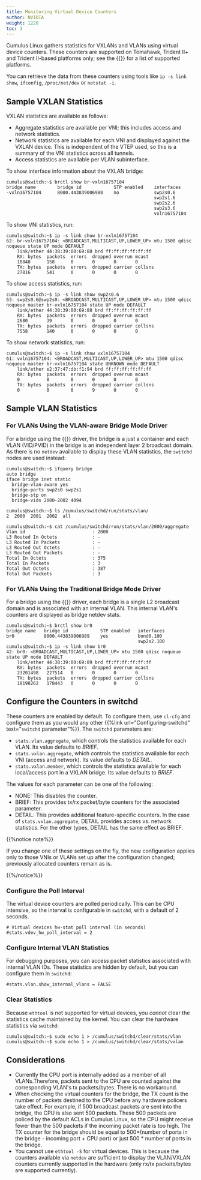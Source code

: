 ```yaml
---
title: Monitoring Virtual Device Counters
author: NVIDIA
weight: 1220
toc: 3
---
```

Cumulus Linux gathers statistics for VXLANs and VLANs using virtual device counters. These counters are supported on Tomahawk, Trident II+ and Trident II-based platforms only; see the {{<exlink url="https://cumulusnetworks.com/hcl/" text="Cumulus Networks HCL">}} for a list of supported platforms.

You can retrieve the data from these counters using tools like `ip -s link show`, `ifconfig`, `/proc/net/dev` or `netstat -i`.

## Sample VXLAN Statistics

VXLAN statistics are available as follows:

- Aggregate statistics are available per VNI; this includes access and network statistics.
- Network statistics are available for each VNI and displayed against the VXLAN device. This is independent of the VTEP used, so this is a summary of the VNI statistics across all tunnels.
- Access statistics are available per VLAN subinterface.

To show interface information about the VXLAN bridge:

```
cumulus@switch:~$ brctl show br-vxln16757104
bridge name        bridge id            STP enabled    interfaces
-vxln16757104      8000.443839006988    no             swp2s0.6
                                                       swp2s1.6
                                                       swp2s2.6
                                                       swp2s3.6
                                                       vxln16757104
```

To show VNI statistics, run:

```
cumulus@switch:~$ ip -s link show br-vxln16757104
62: br-vxln16757104: <BROADCAST,MULTICAST,UP,LOWER_UP> mtu 1500 qdisc noqueue state UP mode DEFAULT
    link/ether 44:38:39:00:69:88 brd ff:ff:ff:ff:ff:ff
    RX: bytes  packets  errors  dropped overrun mcast
    10848      158      0       0       0       0
    TX: bytes  packets  errors  dropped carrier collsns
    27816      541      0       0       0       0
```

To show access statistics, run:

```
cumulus@switch:~$ ip -s link show swp2s0.6
63: swp2s0.6@swp2s0: <BROADCAST,MULTICAST,UP,LOWER_UP> mtu 1500 qdisc noqueue master br-vxln16757104 state UP mode DEFAULT
    link/ether 44:38:39:00:69:88 brd ff:ff:ff:ff:ff:ff
    RX: bytes  packets  errors  dropped overrun mcast
    2680       39       0       0       0       0
    TX: bytes  packets  errors  dropped carrier collsns
    7558       140      0       0       0       0
```

To show network statistics, run:

```
cumulus@switch:~$ ip -s link show vxln16757104
61: vxln16757104: <BROADCAST,MULTICAST,UP,LOWER_UP> mtu 1500 qdisc noqueue master br-vxln16757104 state UNKNOWN mode DEFAULT
    link/ether e2:37:47:db:f1:94 brd ff:ff:ff:ff:ff:ff
    RX: bytes  packets  errors  dropped overrun mcast
    0          0        0       0       0       0
    TX: bytes  packets  errors  dropped carrier collsns
    0          0        0       9       0       0
```

## Sample VLAN Statistics

### For VLANs Using the VLAN-aware Bridge Mode Driver

For a bridge using the {{<link url="VLAN-aware-Bridge-Mode" text="VLAN-aware bridge mode">}} driver, the bridge is a just a container and each VLAN (VID/PVID) in the bridge is an independent layer 2 broadcast domain. As there is no `netdev` available to display these VLAN statistics, the `switchd` nodes are used instead:

```
cumulus@switch:~$ ifquery bridge
auto bridge
iface bridge inet static
  bridge-vlan-aware yes
  bridge-ports swp2s0 swp2s1
  bridge-stp on
  bridge-vids 2000-2002 4094

cumulus@switch:~$ ls /cumulus/switchd/run/stats/vlan/
2  2000  2001  2002  all

cumulus@switch:~$ cat /cumulus/switchd/run/stats/vlan/2000/aggregate
Vlan id                         : 2000
L3 Routed In Octets             : -
L3 Routed In Packets            : -
L3 Routed Out Octets            : -
L3 Routed Out Packets           : -
Total In Octets                 : 375
Total In Packets                : 3
Total Out Octets                : 387
Total Out Packets               : 3
```

### For VLANs Using the Traditional Bridge Mode Driver

For a bridge using the {{<link url="Traditional-Bridge-Mode" text="traditional bridge mode">}} driver, each bridge is a single L2 broadcast domain and is associated with an internal VLAN. This internal VLAN's counters are displayed as bridge netdev stats.

```
cumulus@switch:~$ brctl show br0
bridge name   bridge id            STP enabled   interfaces
br0           8000.443839006989    yes           bond0.100
                                                 swp2s2.100
cumulus@switch:~$ ip -s link show br0
42: br0: <BROADCAST,MULTICAST,UP,LOWER_UP> mtu 1500 qdisc noqueue state UP mode DEFAULT
    link/ether 44:38:39:00:69:89 brd ff:ff:ff:ff:ff:ff
    RX: bytes  packets  errors  dropped overrun mcast
    23201498   227514   0       0       0       0
    TX: bytes  packets  errors  dropped carrier collsns
    18198262   178443   0       0       0       0
```

## Configure the Counters in switchd

These counters are enabled by default. To configure them, use `cl-cfg` and configure them as you would any other {{%link url="Configuring-switchd" text="`switchd` parameter"%}}. The `switchd` parameters are:

- `stats.vlan.aggregate`, which controls the statistics available for each VLAN. Its value defaults to *BRIEF*.
- `stats.vxlan.aggregate`, which controls the statistics available for each VNI (access and network). Its value defaults to *DETAIL*.
- `stats.vxlan.member`, which controls the statistics available for each local/access port in a VXLAN bridge. Its value defaults to *BRIEF*.

The values for each parameter can be one of the following:

- NONE: This disables the counter.
- BRIEF: This provides tx/rx packet/byte counters for the associated parameter.
- DETAIL: This provides additional feature-specific counters. In the case of `stats.vxlan.aggregate`, DETAIL provides access vs. network statistics. For the other types, DETAIL has the same effect as BRIEF.

{{%notice note%}}

If you change one of these settings on the fly, the new configuration applies only to those VNIs or VLANs set up after the configuration changed; previously allocated counters remain as is.

{{%/notice%}}

### Configure the Poll Interval

The virtual device counters are polled periodically. This can be CPU intensive, so the interval is configurable in `switchd`, with a default of 2 seconds.

```
# Virtual devices hw-stat poll interval (in seconds)
#stats.vdev_hw_poll_interval = 2
```

### Configure Internal VLAN Statistics

For debugging purposes, you can access packet statistics associated with internal VLAN IDs. These statistics are hidden by default, but you can configure them in `switchd`:

```
#stats.vlan.show_internal_vlans = FALSE
```

### Clear Statistics

Because `ethtool` is not supported for virtual devices, you *cannot* clear the statistics cache maintained by the kernel. You can clear the hardware statistics via `switchd`:

```
cumulus@switch:~$ sudo echo 1 > /cumulus/switchd/clear/stats/vlan
cumulus@switch:~$ sudo echo 1 > /cumulus/switchd/clear/stats/vxlan
```

## Considerations

- Currently the CPU port is internally added as a member of all VLANs.Therefore, packets sent to the CPU are counted against the corresponding VLAN's tx packets/bytes. There is no workaround.
- When checking the virtual counters for the bridge, the TX count is the number of packets destined to the CPU before any hardware policers take effect. For example, if 500 broadcast packets are sent into the bridge, the CPU is also sent 500 packets. These 500 packets are policed by the default ACLs in Cumulus Linux, so the CPU might receive fewer than the 500 packets if the incoming packet rate is too high. The TX counter for the bridge should be equal to 500\*(number of ports in the bridge - incoming port + CPU port) or just 500 \* number of ports in the bridge.
- You cannot use `ethtool -S` for virtual devices. This is because the counters available via `netdev` are sufficient to display the VLAN/VXLAN counters currently supported in the hardware (only rx/tx packets/bytes are supported currently).
